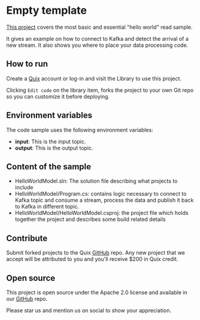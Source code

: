 # Empty template

[This project](https://github.com/quixio/quix-library/tree/main/csharp/transformations/empty-template) covers the most basic and essential "hello world" read sample. 

It gives an example on how to connect to Kafka and detect the arrival of a new stream.
It also shows you where to place your data processing code.

## How to run

Create a [Quix](https://portal.platform.quix.ai/self-sign-up?xlink=github) account or log-in and visit the Library to use this project.

Clicking `Edit code` on the library item, forks the project to your own Git repo so you can customize it before deploying.

## Environment variables

The code sample uses the following environment variables:

- **input**: This is the input topic.
- **output**: This is the output topic.

## Content of the sample
- HelloWorldModel.sln: The solution file describing what projects to include
- HelloWorldModel/Program.cs: contains logic necessary to connect to Kafka topic and consume a stream, process the data and publish it back to Kafka in different topic.
- HelloWorldModel/HelloWorldModel.csproj: the project file which holds together the project and describes some build related details

## Contribute

Submit forked projects to the Quix [GitHub](https://github.com/quixio/quix-library) repo. Any new project that we accept will be attributed to you and you'll receive $200 in Quix credit.

## Open source

This project is open source under the Apache 2.0 license and available in our [GitHub](https://github.com/quixio/quix-library) repo.

Please star us and mention us on social to show your appreciation.

